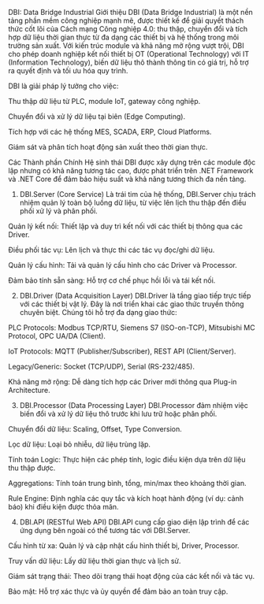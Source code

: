 DBI: Data Bridge Industrial
Giới thiệu
DBI (Data Bridge Industrial) là một nền tảng phần mềm công nghiệp mạnh mẽ, được thiết kế để giải quyết thách thức cốt lõi của Cách mạng Công nghiệp 4.0: thu thập, chuyển đổi và tích hợp dữ liệu thời gian thực từ đa dạng các thiết bị và hệ thống trong môi trường sản xuất. Với kiến trúc module và khả năng mở rộng vượt trội, DBI cho phép doanh nghiệp kết nối thiết bị OT (Operational Technology) với IT (Information Technology), biến dữ liệu thô thành thông tin có giá trị, hỗ trợ ra quyết định và tối ưu hóa quy trình.

DBI là giải pháp lý tưởng cho việc:

Thu thập dữ liệu từ PLC, module IoT, gateway công nghiệp.

Chuyển đổi và xử lý dữ liệu tại biên (Edge Computing).

Tích hợp với các hệ thống MES, SCADA, ERP, Cloud Platforms.

Giám sát và phân tích hoạt động sản xuất theo thời gian thực.

Các Thành phần Chính
Hệ sinh thái DBI được xây dựng trên các module độc lập nhưng có khả năng tương tác cao, được phát triển trên .NET Framework và .NET Core để đảm bảo hiệu suất và khả năng tương thích đa nền tảng.

1. DBI.Server (Core Service)
Là trái tim của hệ thống, DBI.Server chịu trách nhiệm quản lý toàn bộ luồng dữ liệu, từ việc lên lịch thu thập đến điều phối xử lý và phân phối.

Quản lý kết nối: Thiết lập và duy trì kết nối với các thiết bị thông qua các Driver.

Điều phối tác vụ: Lên lịch và thực thi các tác vụ đọc/ghi dữ liệu.

Quản lý cấu hình: Tải và quản lý cấu hình cho các Driver và Processor.

Đảm bảo tính sẵn sàng: Hỗ trợ cơ chế phục hồi lỗi và tái kết nối.

2. DBI.Driver (Data Acquisition Layer)
DBI.Driver là tầng giao tiếp trực tiếp với các thiết bị vật lý. Đây là nơi triển khai các giao thức truyền thông chuyên biệt. Chúng tôi hỗ trợ đa dạng giao thức:

PLC Protocols: Modbus TCP/RTU, Siemens S7 (ISO-on-TCP), Mitsubishi MC Protocol, OPC UA/DA (Client).

IoT Protocols: MQTT (Publisher/Subscriber), REST API (Client/Server).

Legacy/Generic: Socket (TCP/UDP), Serial (RS-232/485).

Khả năng mở rộng: Dễ dàng tích hợp các Driver mới thông qua Plug-in Architecture.

3. DBI.Processor (Data Processing Layer)
DBI.Processor đảm nhiệm việc biến đổi và xử lý dữ liệu thô trước khi lưu trữ hoặc phân phối.

Chuyển đổi dữ liệu: Scaling, Offset, Type Conversion.

Lọc dữ liệu: Loại bỏ nhiễu, dữ liệu trùng lặp.

Tính toán Logic: Thực hiện các phép tính, logic điều kiện dựa trên dữ liệu thu thập được.

Aggregations: Tính toán trung bình, tổng, min/max theo khoảng thời gian.

Rule Engine: Định nghĩa các quy tắc và kích hoạt hành động (ví dụ: cảnh báo) khi điều kiện được thỏa mãn.

4. DBI.API (RESTful Web API)
DBI.API cung cấp giao diện lập trình để các ứng dụng bên ngoài có thể tương tác với DBI.Server.

Cấu hình từ xa: Quản lý và cập nhật cấu hình thiết bị, Driver, Processor.

Truy vấn dữ liệu: Lấy dữ liệu thời gian thực và lịch sử.

Giám sát trạng thái: Theo dõi trạng thái hoạt động của các kết nối và tác vụ.

Bảo mật: Hỗ trợ xác thực và ủy quyền để đảm bảo an toàn truy cập.